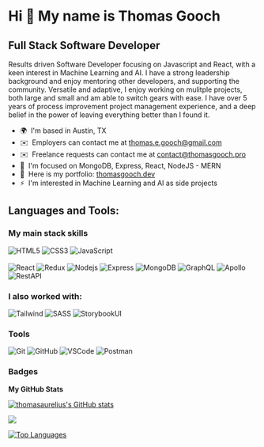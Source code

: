 Hi 👋 My name is Thomas Gooch
================================

Full Stack Software Developer
------------------

Results driven Software Developer focusing on Javascript and React, with a keen interest in Machine Learning and AI. I have a strong leadership background and enjoy mentoring other developers, and supporting the community. Versatile and adaptive, I enjoy working on mulitple projects, both large and small and am able to switch gears with ease. I have over 5 years of process improvement project management experience, and a deep belief in the power of leaving everything better than I found it.

* 🌍  I'm based in Austin, TX
* ✉️  Employers can contact me at [thomas.e.gooch@gmail.com](mailto:thomas.e.gooch@gmail.com)
* ✉️  Freelance requests can contact me at [contact@thomasgooch.pro](mailto:contact@thomasgooch.pro)    
* 🧠  I'm focused on MongoDB, Express, React, NodeJS - MERN
* 🤝  Here is my portfolio: [thomasgooch.dev](https://thomasgooch.dev)
* ⚡  I'm interested in Machine Learning and AI as side projects

## Languages and Tools:

### My main stack skills
![HTML5](https://img.shields.io/badge/-HTML5-E34F26?style=flat-square&logo=html5&logoColor=white)
![CSS3](https://img.shields.io/badge/-CSS3-1572B6?style=flat-square&logo=css3)
![JavaScript](https://img.shields.io/badge/-JavaScript-yellow?style=flat-square&logo=javascript)
<br>
<br>
![React](https://img.shields.io/badge/-ReactJS-blue?style=flat-square&logo=react)
![Redux](https://img.shields.io/badge/Redux-593D88?style=flat-square&logo=redux&logoColor=white)
![Nodejs](https://img.shields.io/badge/-NodeJS-green?style=flat-square&logo=Node.js)
![Express](https://img.shields.io/badge/-Express-purple?style=flat-square&logo=express)
![MongoDB](https://img.shields.io/badge/-MongoDB-green?style=flat-square&logo=mongodb)
![GraphQL](https://img.shields.io/badge/-GraphQL-pink?style=flat-square&logo=graphql)
![Apollo](https://img.shields.io/badge/-Apollo-blue?style=flat-square&logo=apollo)
![RestAPI](https://img.shields.io/badge/-RestAPI-grey?style=flat-square&logo=restapi)

### I also worked with:
![Tailwind](https://img.shields.io/badge/Tailwind_CSS-38B2AC?style=flat-square&logo=tailwind-css&logoColor=white)
![SASS](https://img.shields.io/badge/-Sass-CC6699?style=flat-square&logo=sass&logoColor=FFFFFF)
![StorybookUI](https://img.shields.io/badge/-Storybook_UI-blue?style=flat-square&logo=storybookui)

### Tools
![Git](https://img.shields.io/badge/-Git-black?style=flat-square&logo=git)
![GitHub](https://img.shields.io/badge/-GitHub-181717?style=flat-square&logo=github)
![VSCode](https://img.shields.io/badge/-VS_Code-007ACC?style=flat-square&logo=visual-studio-code)
![Postman](https://img.shields.io/badge/-Postman-orange?style=flat-square&logo=postman)

### Badges

<b>My GitHub Stats</b>

<a href="http://www.github.com/thomasaurelius"><img src="https://github-readme-stats.vercel.app/api?username=thomasaurelius&show_icons=true&hide=&count_private=true&title_color=0891b2&text_color=ffffff&icon_color=0891b2&bg_color=1c1917&hide_border=true&show_icons=true" alt="thomasaurelius's GitHub stats" /></a>

<a href="http://www.github.com/thomasaurelius"><img src="https://github-readme-streak-stats.herokuapp.com/?user=thomasaurelius&stroke=ffffff&background=1c1917&ring=0891b2&fire=0891b2&currStreakNum=ffffff&currStreakLabel=0891b2&sideNums=ffffff&sideLabels=ffffff&dates=ffffff&hide_border=true" /></a>



<a href="https://github.com/thomasaurelius" align="left"><img src="https://github-readme-stats.vercel.app/api/top-langs/?username=thomasaurelius&langs_count=10&title_color=0891b2&text_color=ffffff&icon_color=0891b2&bg_color=1c1917&hide_border=true&locale=en&custom_title=Top%20%Languages" alt="Top Languages" /></a>
